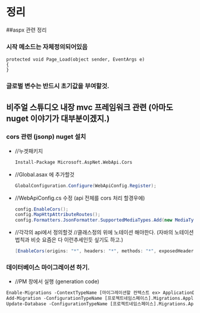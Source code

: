 # 정리

##aspx 관련 정리

### 시작 메소드는 자체정의되어있음
  ```
  protected void Page_Load(object sender, EventArgs e)
  {
  }
  ```
### 글로벌 변수는 반드시  초기값을 부여할것.


## 비주얼 스튜디오 내장 mvc 프레임워크 관련 (아마도 nuget 이야기가 대부분이겠지.)

### cors 관련 (jsonp) nuget 설치

- //누겟패키지

  ```pm
  Install-Package Microsoft.AspNet.WebApi.Cors
  ```

- //Global.asax 에 추가할것

  ```c#
  GlobalConfiguration.Configure(WebApiConfig.Register);
  ```

- //WebApiConfig.cs 수정 (api 전체를 cors 처리 할경우에)

  ```c#
  config.EnableCors();
  config.MapHttpAttributeRoutes();
  config.Formatters.JsonFormatter.SupportedMediaTypes.Add(new MediaTypeHeaderValue("text/html"));
  ```

- //각각의 api에서 정의할것 //클래스정의 위에 노테이션 해야한다. (자바의 노테이션 법칙과 비슷 요즘은 다 이런추세인듯 싶기도 하고.)

  ```c#
  [EnableCors(origins: "*", headers: "*", methods: "*", exposedHeaders: "X-Custom-Header")]
  ```

### 데이터베이스 마이그레이션 하기.

- //PM 창에서 실행 (generation code)

```pm
Enable-Migrations -ContextTypeName [마이그레이션할 컨텍스트 ex> ApplicationDbContext] -MigrationsDirectory [마이그레이션파일을 생성할 디렉터리와 콘텍스트명 ex> Migrations\ApplicationDbContext]
Add-Migration -ConfigurationTypeName [프로젝트네임스페이스].Migrations.ApplicationDbContext.Configuration "InitialDatabaseCreation"
Update-Database -ConfigurationTypeName [프로젝트네임스페이스].Migrations.ApplicationDbContext.Configuration
```
